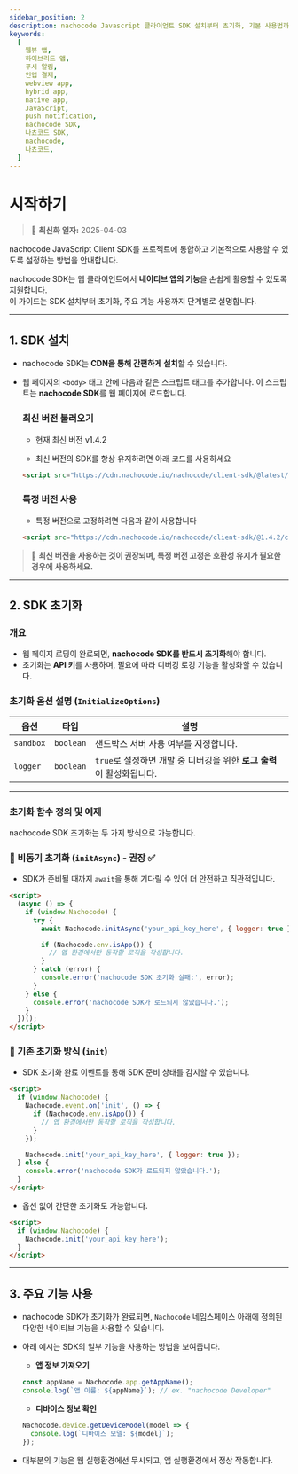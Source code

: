 ```yaml
---
sidebar_position: 2
description: nachocode Javascript 클라이언트 SDK 설치부터 초기화, 기본 사용법까지 한 번에 익히는 시작 가이드입니다. SDK를 활용하여 다양한 네이티브 기능 (푸시 알림, 인증, 디바이스 제어, QR 스캐너 등)을 손쉽게 웹에 통합하여 네이티브 앱을 개발하세요.
keywords:
  [
    웹뷰 앱,
    하이브리드 앱,
    푸시 알림,
    인앱 결제,
    webview app,
    hybrid app,
    native app,
    JavaScript,
    push notification,
    nachocode SDK,
    나쵸코드 SDK,
    nachocode,
    나쵸코드,
  ]
---
```


# 시작하기

> 🔔 **최신화 일자:** 2025-04-03

nachocode JavaScript Client SDK를 프로젝트에 통합하고 기본적으로 사용할 수 있도록 설정하는 방법을 안내합니다.

nachocode SDK는 웹 클라이언트에서 **네이티브 앱의 기능**을 손쉽게 활용할 수 있도록 지원합니다.  
이 가이드는 SDK 설치부터 초기화, 주요 기능 사용까지 단계별로 설명합니다.

---

## 1. SDK 설치

- nachocode SDK는 **CDN을 통해 간편하게 설치**할 수 있습니다.

- 웹 페이지의 `<body>` 태그 안에 다음과 같은 스크립트 태그를 추가합니다. 이 스크립트는 **nachocode SDK**를 웹 페이지에 로드합니다.

  ### 최신 버전 불러오기

  - 현재 최신 버전 v1.4.2

  - 최신 버전의 SDK를 항상 유지하려면 아래 코드를 사용하세요

  ```html
  <script src="https://cdn.nachocode.io/nachocode/client-sdk/@latest/client-sdk.min.js"></script>
  ```

  ### 특정 버전 사용

  - 특정 버전으로 고정하려면 다음과 같이 사용합니다

  ```html
  <script src="https://cdn.nachocode.io/nachocode/client-sdk/@1.4.2/client-sdk.min.js"></script>
  ```

> 📢 **최신 버전을 사용하는 것이 권장되며, 특정 버전 고정은 호환성 유지가 필요한 경우에 사용하세요.**

---

## 2. SDK 초기화

### 개요

- 웹 페이지 로딩이 완료되면, **nachocode SDK를 반드시 초기화**해야 합니다.
- 초기화는 **API 키**를 사용하며, 필요에 따라 디버깅 로깅 기능을 활성화할 수 있습니다.

### 초기화 옵션 설명 (`InitializeOptions`)

| 옵션      | 타입      | 설명                                                                  |
| --------- | --------- | --------------------------------------------------------------------- |
| `sandbox` | `boolean` | 샌드박스 서버 사용 여부를 지정합니다.                                 |
| `logger`  | `boolean` | `true`로 설정하면 개발 중 디버깅을 위한 **로그 출력**이 활성화됩니다. |

---

### 초기화 함수 정의 및 예제

nachocode SDK 초기화는 두 가지 방식으로 가능합니다.

### 🔸 비동기 초기화 (`initAsync`) - 권장 ✅

- SDK가 준비될 때까지 `await`을 통해 기다릴 수 있어 더 안전하고 직관적입니다.

```html
<script>
  (async () => {
    if (window.Nachocode) {
      try {
        await Nachocode.initAsync('your_api_key_here', { logger: true });

        if (Nachocode.env.isApp()) {
          // 앱 환경에서만 동작할 로직을 작성합니다.
        }
      } catch (error) {
        console.error('nachocode SDK 초기화 실패:', error);
      }
    } else {
      console.error('nachocode SDK가 로드되지 않았습니다.');
    }
  })();
</script>
```

### 🔸 기존 초기화 방식 (`init`)

- SDK 초기화 완료 이벤트를 통해 SDK 준비 상태를 감지할 수 있습니다.

```html
<script>
  if (window.Nachocode) {
    Nachocode.event.on('init', () => {
      if (Nachocode.env.isApp()) {
        // 앱 환경에서만 동작할 로직을 작성합니다.
      }
    });

    Nachocode.init('your_api_key_here', { logger: true });
  } else {
    console.error('nachocode SDK가 로드되지 않았습니다.');
  }
</script>
```

- 옵션 없이 간단한 초기화도 가능합니다.

```html
<script>
  if (window.Nachocode) {
    Nachocode.init('your_api_key_here');
  }
</script>
```

---

## 3. 주요 기능 사용

- nachocode SDK가 초기화가 완료되면, `Nachocode` 네임스페이스 아래에 정의된 다양한 네이티브 기능을 사용할 수 있습니다.

- 아래 예시는 SDK의 일부 기능을 사용하는 방법을 보여줍니다.

  - **앱 정보 가져오기**

  ```javascript
  const appName = Nachocode.app.getAppName();
  console.log(`앱 이름: ${appName}`); // ex. "nachocode Developer"
  ```

  - **디바이스 정보 확인**

  ```javascript
  Nachocode.device.getDeviceModel(model => {
    console.log(`디바이스 모델: ${model}`);
  });
  ```

- 대부분의 기능은 웹 실행환경에선 무시되고, 앱 실행환경에서 정상 작동합니다.
